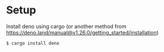 
# Setup
Install deno using cargo (or another method from https://deno.land/manual@v1.26.0/getting_started/installation)

```
$ cargo install deno
```
